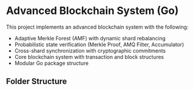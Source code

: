 # Advanced Blockchain System (Go)

This project implements an advanced blockchain system with the following:

- Adaptive Merkle Forest (AMF) with dynamic shard rebalancing
- Probabilistic state verification (Merkle Proof, AMQ Filter, Accumulator)
- Cross-shard synchronization with cryptographic commitments
- Core blockchain system with transaction and block structures
- Modular Go package structure

## Folder Structure

